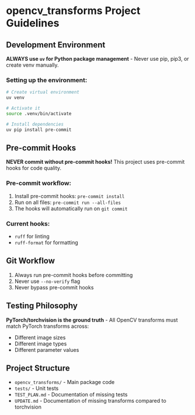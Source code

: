 # opencv_transforms Project Guidelines

## Development Environment

**ALWAYS use `uv` for Python package management** - Never use pip, pip3, or create venv manually.

### Setting up the environment:
```bash
# Create virtual environment
uv venv

# Activate it
source .venv/bin/activate

# Install dependencies
uv pip install pre-commit
```

## Pre-commit Hooks

**NEVER commit without pre-commit hooks!** This project uses pre-commit hooks for code quality.

### Pre-commit workflow:
1. Install pre-commit hooks: `pre-commit install`
2. Run on all files: `pre-commit run --all-files`
3. The hooks will automatically run on `git commit`

### Current hooks:
- `ruff` for linting
- `ruff-format` for formatting

## Git Workflow

1. Always run pre-commit hooks before committing
2. Never use `--no-verify` flag
3. Never bypass pre-commit hooks

## Testing Philosophy

**PyTorch/torchvision is the ground truth** - All OpenCV transforms must match PyTorch transforms across:
- Different image sizes
- Different image types
- Different parameter values

## Project Structure

- `opencv_transforms/` - Main package code
- `tests/` - Unit tests
- `TEST_PLAN.md` - Documentation of missing tests
- `UPDATE.md` - Documentation of missing transforms compared to torchvision